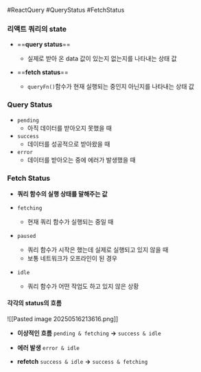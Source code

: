 #ReactQuery #QueryStatus #FetchStatus


### 리액트 쿼리의 state

- ==**query status**==
	- 실제로 받아 온 data 값이 있는지 없는지를 나타내는 상태 값

- ==**fetch status**==
	- `queryFn()`함수가 현재 실행되는 중인지 아닌지를 나타내는 상태 값


### Query Status

- `pending`
	- 아직 데이터를 받아오지 못했을 때
- `success`
	- 데이터를 성공적으로 받아왔을 때
- `error`
	- 데이터를 받아오는 중에 에러가 발생했을 때


### Fetch Status
- **쿼리 함수의 실행 상태를 말해주는 값**

- `fetching`
	- 현재 쿼리 함수가 실행되는 중일 때
- `paused`
	- 쿼리 함수가 시작은 했는데 실제로 실행되고 있지 않을 때
	- 보통 네트워크가 오프라인이 된 경우
- `idle`
	- 쿼리 함수가 어떤 작업도 하고 있지 않은 상황

#### 각각의 status의 흐름
![[Pasted image 20250516213616.png]]

- **이상적인 흐름**
	`pending & fetching` **->** `success & idle`
	
- **에러 발생**
	`error & idle`

- **refetch**
	`success & idle` **->** `success & fetching`
